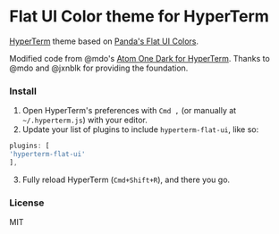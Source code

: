 # Flat UI Color theme for HyperTerm


[HyperTerm](https://hyperterm.org) theme based on [Panda's Flat UI Colors](http://flatuicolors.com/).

Modified code from @mdo's [Atom One Dark for HyperTerm](https://github.com/mdo/hyperterm-atom-dark). Thanks to @mdo and @jxnblk for providing the foundation.

### Install

1. Open HyperTerm's preferences with `Cmd ,` (or manually at `~/.hyperterm.js`) with your editor.
2. Update your list of plugins to include `hyperterm-flat-ui`, like so:

```js
plugins: [
'hyperterm-flat-ui'
],
```
3. Fully reload HyperTerm (`Cmd+Shift+R`), and there you go.

### License

MIT
